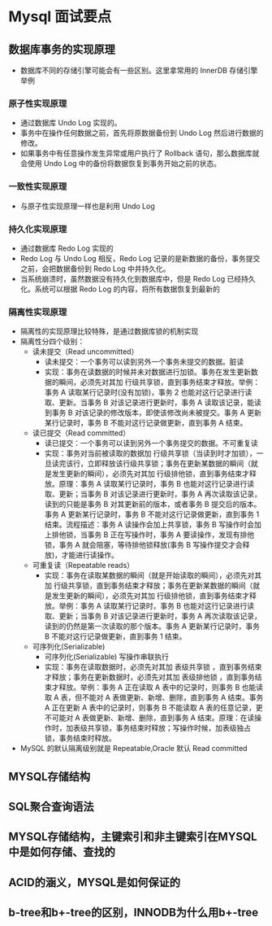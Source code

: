 # Mysql 面试要点
## 数据库事务的实现原理
* 数据库不同的存储引擎可能会有一些区别。这里拿常用的 InnerDB 存储引擎举例

### 原子性实现原理
* 通过数据库 Undo Log 实现的。
* 事务中在操作任何数据之前，首先将原数据备份到 Undo Log 然后进行数据的修改。
* 如果事务中有任意操作发生异常或用户执行了 Rollback 语句，那么数据库就会使用 Undo Log 中的备份将数据恢复到事务开始之前的状态。

### 一致性实现原理
* 与原子性实现原理一样也是利用 Undo Log

### 持久化实现原理
* 通过数据库 Redo Log 实现的
* Redo Log 与 Undo Log 相反，Redo Log 记录的是新数据的备份，事务提交之前，会把数据备份到 Redo Log 中并持久化。
* 当系统崩溃时，虽然数据没有持久化到数据库中，但是 Redo Log 已经持久化。系统可以根据 Redo Log 的内容，将所有数据恢复到最新的

### 隔离性实现原理
* 隔离性的实现原理比较特殊，是通过数据库锁的机制实现
* 隔离性分四个级别：
    * 读未提交（Read uncommitted）
        * 读未提交：一个事务可以读到另外一个事务未提交的数据。脏读
        * 实现：事务在读数据的时候并未对数据进行加锁。事务在发生更新数据的瞬间，必须先对其加 行级共享锁，直到事务结束才释放。举例：事务 A 读取某行记录时(没有加锁)，事务 2 也能对这行记录进行读取、更新。当事务 B 对该记录进行更新时，事务 A 读取该记录，能读到事务 B 对该记录的修改版本，即使该修改尚未被提交。事务 A 更新某行记录时，事务 B 不能对这行记录做更新，直到事务 A 结束。
    * 读已提交（Read committed）
        * 读已提交：一个事务可以读到另外一个事务提交的数据。不可重复读
        * 实现：事务对当前被读取的数据加 行级共享锁（当读到时才加锁），一旦读完该行，立即释放该行级共享锁；事务在更新某数据的瞬间（就是发生更新的瞬间），必须先对其加 行级排他锁，直到事务结束才释放。原理：事务 A 读取某行记录时，事务 B 也能对这行记录进行读取、更新；当事务 B 对该记录进行更新时，事务 A 再次读取该记录，读到的只能是事务 B 对其更新前的版本，或者事务 B 提交后的版本。事务 A 更新某行记录时，事务 B 不能对这行记录做更新，直到事务 1 结束。流程描述：事务 A 读操作会加上共享锁，事务 B 写操作时会加上排他锁，当事务 B 正在写操作时，事务 A 要读操作，发现有排他锁，事务 A 就会阻塞，等待排他锁释放(事务 B 写操作提交才会释放)，才能进行读操作。
    * 可重复读（Repeatable reads）
        * 实现：事务在读取某数据的瞬间（就是开始读取的瞬间），必须先对其加 行级共享锁，直到事务结束才释放；事务在更新某数据的瞬间（就是发生更新的瞬间），必须先对其加 行级排他锁，直到事务结束才释放。举例：事务 A 读取某行记录时，事务 B 也能对这行记录进行读取、更新；当事务 B 对该记录进行更新时，事务 A 再次读取该记录，读到的仍然是第一次读取的那个版本。事务 A 更新某行记录时，事务 B 不能对这行记录做更新，直到事务 1 结束。
    * 可序列化(Serializable) 
        * 可序列化(Serializable) 写操作串联执行
        * 实现：事务在读取数据时，必须先对其加 表级共享锁 ，直到事务结束才释放；事务在更新数据时，必须先对其加 表级排他锁 ，直到事务结束才释放。举例：事务 A 正在读取 A 表中的记录时，则事务 B 也能读取 A 表，但不能对 A 表做更新、新增、删除，直到事务 A 结束。事务 A 正在更新 A 表中的记录时，则事务 B 不能读取 A 表的任意记录，更不可能对 A 表做更新、新增、删除，直到事务 A 结束。原理：在读操作时，加表级共享锁，事务结束时释放；写操作时候，加表级独占锁，事务结束时释放。
* MySQL 的默认隔离级别就是 Repeatable,Oracle 默认 Read committed

## MYSQL存储结构
## SQL聚合查询语法
## MYSQL存储结构，主键索引和非主键索引在MYSQL中是如何存储、查找的
## ACID的涵义，MYSQL是如何保证的
## b-tree和b+-tree的区别，INNODB为什么用b+-tree